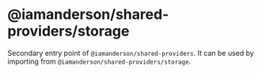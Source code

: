 # @iamanderson/shared-providers/storage

Secondary entry point of `@iamanderson/shared-providers`. It can be used by importing from `@iamanderson/shared-providers/storage`.
